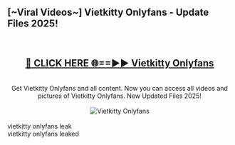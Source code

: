 <h2>[~Viral Videos~] Vietkitty Onlyfans - Update Files 2025!</h2>
<br>
<div align="center">
<h2><a href="https://betterlinks.top/A2PfLJ" rel="nofollow">🔴 CLICK HERE 🌐==►► Vietkitty Onlyfans</a></h2>
<br>
Get Vietkitty Onlyfans and all content. Now you can access all videos and pictures of Vietkitty Onlyfans. New Updated Files 2025!
<br>
<br>
<a href="https://betterlinks.top/A2PfLJ" rel="nofollow" data-target="animated-image.originalLink"><img src="https://i.ibb.co.com/WyWwxjT/player-gif2.gif" alt="Vietkitty Onlyfans" style="max-width: 100%; display: inline-block;" data-target="animated-image.originalImage"></a>
</div>
<br>
vietkitty onlyfans leak<br>
vietkitty onlyfans leaked